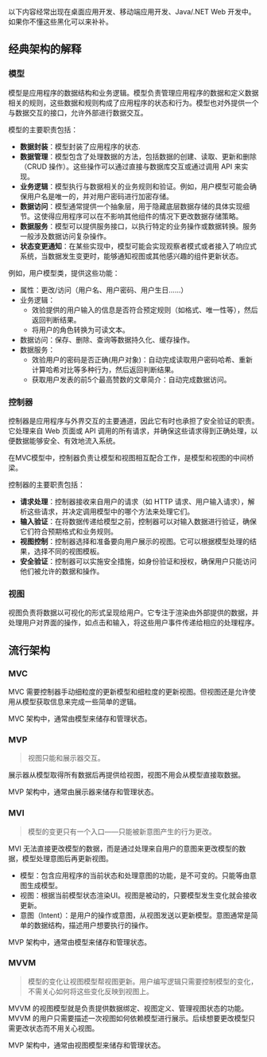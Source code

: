 以下内容经常出现在桌面应用开发、移动端应用开发、Java/.NET Web 开发中。如果你不懂这些黑化可以来补补。
## 经典架构的解释
### 模型
模型是应用程序的数据结构和业务逻辑。模型负责管理应用程序的数据和定义数据相关的规则，这些数据和规则构成了应用程序的状态和行为。模型也对外提供一个与数据交互的接口，允许外部进行数据交互。

模型的主要职责包括：
* **数据封装**：模型封装了应用程序的状态.
* **数据管理**：模型包含了处理数据的方法，包括数据的创建、读取、更新和删除（CRUD 操作）。这些操作可以通过直接与数据库交互或通过调用 API 来实现。
* **业务逻辑**：模型执行与数据相关的业务规则和验证。例如，用户模型可能会确保用户名是唯一的，并对用户密码进行加密存储。
* **数据访问**：模型通常提供一个抽象层，用于隐藏底层数据存储的具体实现细节。这使得应用程序可以在不影响其他组件的情况下更改数据存储策略。
* **数据服务**：模型可以提供服务接口，以执行特定的业务操作或数据转换。服务一般涉及数据访问复杂操作。
* **状态变更通知**：在某些实现中，模型可能会实现观察者模式或者接入了响应式系统，当数据发生变更时，能够通知视图或其他感兴趣的组件更新状态。

例如，用户模型类，提供这些功能：
* 属性：更改/访问（用户名、用户密码、用户生日……）
* 业务逻辑：
	* 效验提供的用户输入的信息是否符合预定规则（如格式、唯一性等），然后返回判断结果。
	* 将用户的角色转换为可读文本。
* 数据访问：保存、删除、查询等数据持久化、缓存操作。
* 数据服务：
	* 效验用户的密码是否正确(用户对象)：自动完成读取用户密码哈希、重新计算哈希对比等多种行为，然后返回判断结果。
	* 获取用户发表的前5个最高赞数的文章简介：自动完成数据访问。
### 控制器
控制器是应用程序与外界交互的主要通道，因此它有时也承担了安全验证的职责。它处理来自 Web 页面或 API 调用的所有请求，并确保这些请求得到正确处理，以便数据能够安全、有效地流入系统。

在MVC模型中，控制器负责让模型和视图相互配合工作，是模型和视图的中间桥梁。

控制器的主要职责包括：
* **请求处理**：控制器接收来自用户的请求（如 HTTP 请求、用户输入请求），解析这些请求，并决定调用模型中的哪个方法来处理它们。
* **输入验证**：在将数据传递给模型之前，控制器可以对输入数据进行验证，确保它们符合预期格式和业务规则。
* **视图控制**：控制器选择和准备要向用户展示的视图。它可以根据模型处理的结果，选择不同的视图模板。
* **安全验证**：控制器可以实施安全措施，如身份验证和授权，确保用户只能访问他们被允许的数据和操作。

### 视图
视图负责将数据以可视化的形式呈现给用户。它专注于渲染由外部提供的数据，并处理用户对界面的操作，如点击和输入，将这些用户事件传递给相应的处理程序。
## 流行架构
### MVC
MVC 需要控制器手动细粒度的更新模型和细粒度的更新视图。但视图还是允许使用从模型获取信息来完成一些简单的逻辑。

MVC 架构中，通常由模型来储存和管理状态。
### MVP
> 视图只能和展示器交互。

展示器从模型取得所有数据后再提供给视图，视图不用会从模型直接取数据。

MVP 架构中，通常由展示器来储存和管理状态。
### MVI
> 模型的变更只有一个入口——只能被新意图产生的行为更改。

MVI 无法直接更改模型的数据，而是通过处理来自用户的意图来更改模型的数据，模型处理意图后再更新视图。
* 模型：包含应用程序的当前状态和处理意图的功能，是不可变的。只能等由意图生成模型。
* 视图：根据当前模型状态渲染UI。视图是被动的，只要模型发生变化就会接收更新。
* 意图（Intent）：是用户的操作或意图，从视图发送以更新模型。意图通常是简单的数据结构，描述用户想要执行的操作。

MVP 架构中，通常由模型来储存和管理状态。
### MVVM
> 模型的变化让视图模型帮视图更新。用户编写逻辑只需要控制模型的变化，不需关心如何将这些变化反映到视图上。

MVVM 的视图模型就是负责提供数据绑定、视图定义、管理视图状态的功能。MVVM 的用户只需要描述一次视图如何依赖模型进行展示。后续想要更改模型只需更改状态而不用关心视图。

MVP 架构中，通常由视图模型来储存和管理状态。
